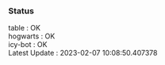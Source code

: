 ### Status


table : OK  
hogwarts : OK  
icy-bot : OK  
Latest Update : 2023-02-07 10:08:50.407378
